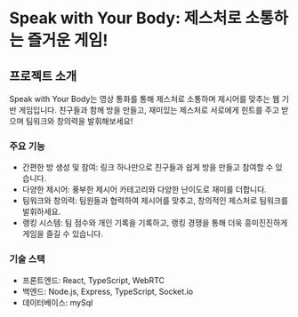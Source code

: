 # Speak with Your Body: 제스처로 소통하는 즐거운 게임!
## 프로젝트 소개
Speak with Your Body는 영상 통화를 통해 제스처로 소통하며 제시어를 맞추는 웹 기반 게임입니다. 친구들과 함께 방을 만들고, 재미있는 제스처로 서로에게 힌트를 주고 받으며 팀워크와 창의력을 발휘해보세요!

### 주요 기능

- 간편한 방 생성 및 참여: 링크 하나만으로 친구들과 쉽게 방을 만들고 참여할 수 있습니다.
- 다양한 제시어: 풍부한 제시어 카테고리와 다양한 난이도로 재미를 더합니다.
- 팀워크와 창의력: 팀원들과 협력하여 제시어를 맞추고, 창의적인 제스처로 팀워크를 발휘하세요.
- 랭킹 시스템: 팀 점수와 개인 기록을 기록하고, 랭킹 경쟁을 통해 더욱 흥미진진하게 게임을 즐길 수 있습니다.
  
### 기술 스택

- 프론트엔드: React, TypeScript, WebRTC
- 백엔드: Node.js, Express, TypeScript, Socket.io
- 데이터베이스: mySql
